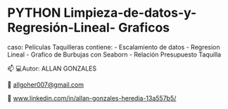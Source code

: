 # PYTHON Limpieza-de-datos-y-Regresión-Lineal- Graficos
caso: Películas Taquilleras
contiene: 
         - Escalamiento de datos
         - Regresion Lineal
         - Grafico de Burbujas con Seaborn
         - Relación Presupuesto Taquilla

📫 
   💻Autor: ALLAN GONZALES
  
   📩 allgoher007@gmail.com 
   
   📌 www.linkedin.com/in/allan-gonzales-heredia-13a557b5/ 
